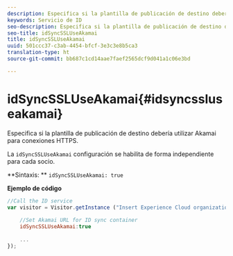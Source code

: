 ```yaml
---
description: Especifica si la plantilla de publicación de destino debería utilizar Akamai para conexiones HTTPS.
keywords: Servicio de ID
seo-description: Especifica si la plantilla de publicación de destino debería utilizar Akamai para conexiones HTTPS.
seo-title: idSyncSSLUseAkamai
title: idSyncSSLUseAkamai
uuid: 501ccc37-c3ab-4454-bfcf-3e3c3e8b5ca3
translation-type: ht
source-git-commit: bb687c1cd14aae7faef2565dcf9d041a1c06e3bd

---
```



# idSyncSSLUseAkamai{#idsyncssluseakamai}

Especifica si la plantilla de publicación de destino debería utilizar Akamai para conexiones HTTPS.

La `idSyncSSLUseAkamai` configuración se habilita de forma independiente para cada socio.

**Sintaxis: ** `idSyncSSLUseAkamai: true`

**Ejemplo de código**

```js
//Call the ID service 
var visitor = Visitor.getInstance ("Insert Experience Cloud organization ID here",{ 
 
    //Set Akamai URL for ID sync container 
    idSyncSSLUseAkamai:true 
 
    ... 
});
```

